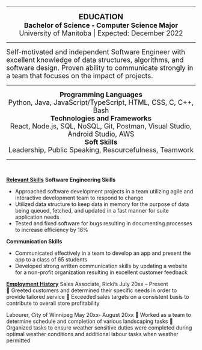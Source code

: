 
---
<div style="text-align:center; font-weight: bold; font-size: 20px;"> EDUCATION </div>
<div style="text-align:center; font-weight: bold; font-size: 18px;"> Bachelor of Science - Computer Science Major </div>
<div style="text-align:center; font-size: 18px;"> University of Manitoba | Expected: December 2022 </div>


---
<div style="font-size: 18px;">Self-motivated and independent Software Engineer with excellent knowledge of data structures, algorithms, and software design. Proven ability to communicate strongly in a team that focuses on the impact of projects.</div>


---
<div style="font-size: 18px; text-align:center; font-weight: bold;">Programming Languages</div>
<div style="font-size: 18px; text-align:center;">Python, Java, JavaScript/TypeScript, HTML, CSS, C, C++, Bash</div>

<div style="font-size: 18px; text-align:center; font-weight: bold;">Technologies and Frameworks</div>
<div style="font-size: 18px; text-align:center;">React, Node.js, SQL, NoSQL, Git, Postman, Visual Studio, Android Studio, AWS</div>

<div style="font-size: 18px; text-align:center; font-weight: bold;">Soft Skills</div>
<div style="font-size: 18px; text-align:center;">Leadership, Public Speaking, Resourcefulness, Teamwork</div>


---

<br />

<u>**Relevant Skills**</u>
**Software Engineering Skills**
-  Approached software development projects in a team utilizing agile and interactive development team to respond to change  
-  Utilized data structure to keep data in memory for the purpose of data being queued, fetched, and updated in a fast manner for suite application needs  
-  Tested and fixed software for bugs resulting in documenting processes to increase efficiency by 18% 

**Communication Skills**
- Communicated effectively in a team to develop an app and present the app to a class of 65 students
- Developed strong written communication skills by updating a website for a non-profit organization resulting in excellent customer feedback


<u>**Employment History**</u> 
Sales Associate, Ricki’s                           July 20xx – Present  
  Greeted customers and determined their specific needs in order to provide tailored service 
  Exceeded sales targets on a consistent basis to contribute to overall store profitability 
 
Labourer, City of Winnipeg                   May 20xx- August 20xx 
  Worked as a team to determine schedule and completion of various landscaping tasks 
  Organized tasks to ensure weather sensitive duties were completed during optimal weather conditions and 
additional labour tasks when weather permitted 
